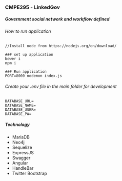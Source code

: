 ### CMPE295 - LinkedGov

##### Government social network and workflow defined

###### How to run application

```
//Install node from https://nodejs.org/en/download/

### set up application
bower i
npm i

### Run application
PORT=8000 nodemon index.js

```


###### Create your .env file in the main folder for development

```
DATABASE_URL=
DATABASE_NAME=
DATABASE_USER=
DATABASE_PW=
```

##### Technology

* MariaDB
* Neo4j
* Sequelize
* ExpressJS
* Swagger
* Angular
* HandleBar
* Twitter Bootstrap
